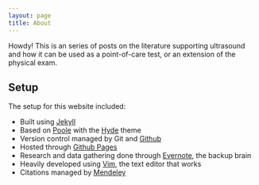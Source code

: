 ```yaml
---
layout: page
title: About
---
```


<p class="message">
  Howdy! This is an series of posts on the literature supporting ultrasound and how it can be used as a point-of-care test, or an extension of the physical exam.
</p>

## Setup

The setup for this website included:

- Built using [Jekyll](http://jekyllrb.com)
- Based on [Poole](http://getpoole.com/) with the [Hyde](http://hyde.getpoole.com/) theme
- Version control managed by Git and [Github](www.github.com)
- Hosted through [Github Pages](https://pages.github.com)
- Research and data gathering done through [Evernote](www.evernote.com), the backup brain
- Heavily developed using [Vim](www.vim.org), the text editor that works
- Citations managed by [Mendeley](https://www.mendeley.com/profiles/anish-shah3/)
